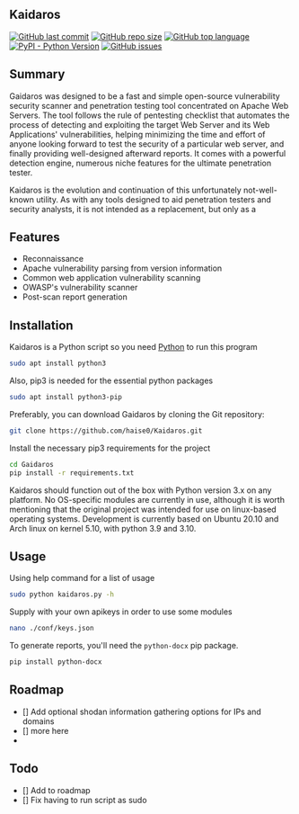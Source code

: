 ## Kaidaros
[![GitHub last commit](https://img.shields.io/github/last-commit/haise0/Kaidaros?logo=github)](#)
[![GitHub repo size](https://img.shields.io/github/repo-size/haise0/Kaidaros?color=red&logo=github)](#)
[![GitHub top language](https://img.shields.io/github/languages/top/haise0/Kaidaros?logo=python&logoColor=yellow)](https://www.python.org/)
[![PyPI - Python Version](https://img.shields.io/pypi/pyversions/icmplib?color=purple&label=version&logo=python&logoColor=yellow)](https://www.python.org/downloads/)
[![GitHub issues](https://img.shields.io/github/issues-raw/haise0/Kaidaros?logo=github)](#)


## Summary
Gaidaros was designed to be a fast and simple open-source vulnerability security scanner and penetration testing tool concentrated on Apache Web Servers. The tool follows the rule of pentesting checklist that automates the process of detecting and exploiting the target Web Server and its Web Applications' vulnerabilities, helping minimizing the time and effort of anyone looking forward to test the security of a particular web server, and finally providing well-designed afterward reports. It comes with a powerful detection engine, numerous niche features for the ultimate penetration tester.

Kaidaros is the evolution and continuation of this unfortunately not-well-known utility. As with any tools designed to aid penetration testers and security analysts, it is not intended as a replacement, but only as a 

## Features

- Reconnaissance
- Apache vulnerability parsing from version information
- Common web application vulnerability scanning
- OWASP's vulnerability scanner
- Post-scan report generation

## Installation

Kaidaros is a Python script so you need [Python](https://www.python.org/downloads/) to run this program
```bash
sudo apt install python3
```
Also, pip3 is needed for the essential python packages
```bash
sudo apt install python3-pip
```
Preferably, you can download Gaidaros by cloning the Git repository:
```bash
git clone https://github.com/haise0/Kaidaros.git 
```
Install the necessary pip3 requirements for the project
```bash
cd Gaidaros
pip install -r requirements.txt
```
Kaidaros should function out of the box with Python version 3.x on any platform. No OS-specific modules are currently in use, although it is worth mentioning that the original project was intended for use on linux-based operating systems. Development is currently based on Ubuntu 20.10 and Arch linux on kernel 5.10, with python 3.9 and 3.10.

## Usage

Using help command for a list of usage
```bash
sudo python kaidaros.py -h
```
Supply with your own apikeys in order to use some modules
```bash
nano ./conf/keys.json
```
To generate reports, you'll need the `python-docx` pip package. 
```bash
pip install python-docx
```

## Roadmap
- [] Add optional shodan information gathering options for IPs and domains
- [] more here 
- 
## Todo
- [] Add to roadmap
- [] Fix having to run script as sudo



